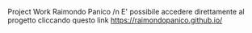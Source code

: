 Project Work Raimondo Panico /n
E' possibile accedere direttamente al progetto cliccando questo link
https://raimondopanico.github.io/
